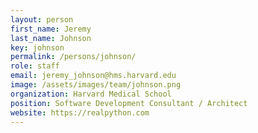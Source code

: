 ```yaml
---
layout: person
first_name: Jeremy
last_name: Johnson
key: johnson
permalink: /persons/johnson/
role: staff
email: jeremy_johnson@hms.harvard.edu
image: /assets/images/team/johnson.png
organization: Harvard Medical School
position: Software Development Consultant / Architect
website: https://realpython.com
---
```

